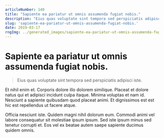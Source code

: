 ```yaml
---
articleNumber: 140
title: "Sapiente ea pariatur ut omnis assumenda fugiat nobis."
description: "Eius quas voluptate sint tempora sed perspiciatis adipisci iste."
slug: 'sapiente-ea-pariatur-ut-omnis-assumenda-fugiat-nobis.'
date: 2019-03-17
rngImg: ../generated_images/sapiente-ea-pariatur-ut-omnis-assumenda-fugiat-nobis..jpg
---
```


# Sapiente ea pariatur ut omnis assumenda fugiat nobis.

> Eius quas voluptate sint tempora sed perspiciatis adipisci iste.

Et nihil enim et. Corporis dolore illo dolorem similique. Placeat et dolore natus qui et adipisci incidunt culpa itaque. Minima voluptas et nam id. Nesciunt a sapiente quibusdam quod placeat animi. Et dignissimos est est hic est repellendus ut facere atque.
 Officia nesciunt iste. Quidem magni nihil dolorum eum. Commodi animi vel labore consequatur sit molestiae ipsum ipsum. Sed iste ipsum minus sed tenetur corrupti et. Eos vel ex beatae autem saepe sapiente ducimus quidem omnis.

